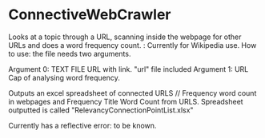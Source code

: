 # ConnectiveWebCrawler
Looks at a topic through a URL, scanning inside the webpage for other URLs and does a word frequency count. : Currently for Wikipedia use.
How to use: 
the file needs two arguments. 

Argument 0: TEXT FILE URL with link. "url" file included
Argument 1: URL Cap of analysing word frequency. 
  
Outputs an excel spreadsheet of connected URLS // Frequency word count in webpages and Frequency Title Word Count from URLS. Spreadsheet outputted is called "RelevancyConnectionPointList.xlsx"
  
Currently has a reflective error: to be known.

